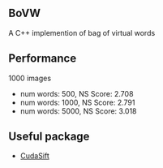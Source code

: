 ## BoVW
A C++ implemention of bag of virtual words

## Performance

1000 images
 
- num words: 500, NS Score: 2.708
- num words: 1000, NS Score: 2.791
- num words: 5000, NS Score: 3.018

## Useful package

- [CudaSift](https://github.com/Celebrandil/CudaSift)
